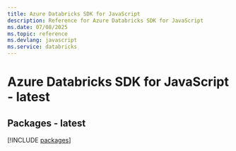 ```yaml
---
title: Azure Databricks SDK for JavaScript
description: Reference for Azure Databricks SDK for JavaScript
ms.date: 07/08/2025
ms.topic: reference
ms.devlang: javascript
ms.service: databricks
---
```

# Azure Databricks SDK for JavaScript - latest
## Packages - latest
[!INCLUDE [packages](databricks-index.md)]